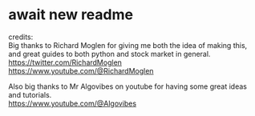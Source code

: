 # await new readme
credits:  
Big thanks to Richard Moglen for giving me both the idea of making this, and great guides to both python and stock market in general.
https://twitter.com/RichardMoglen  
https://www.youtube.com/@RichardMoglen

Also big thanks to Mr Algovibes on youtube for having some great ideas and tutorials.  
https://www.youtube.com/@Algovibes